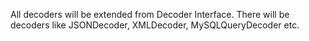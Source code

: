 All decoders will be extended from Decoder Interface.
There will be decoders like JSONDecoder, XMLDecoder, MySQLQueryDecoder etc.